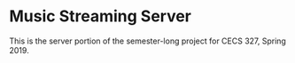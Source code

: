 # Music Streaming Server
This is the server portion of the semester-long project for CECS 327, Spring 2019.
